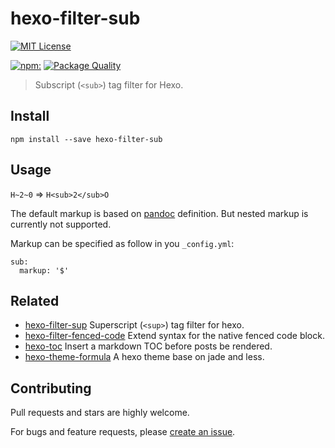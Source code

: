 # hexo-filter-sub

[![MIT License](https://img.shields.io/badge/license-MIT_License-green.svg?style=flat-square)](https://github.com/bubkoo/hexo-filter-sub/blob/master/LICENSE)

[![npm:](https://img.shields.io/npm/v/hexo-filter-sub.svg?style=flat-square)](https://www.npmjs.com/packages/hexo-filter-sub)
[![Package Quality](http://npm.packagequality.com/shield/hexo-filter-sub.svg)](http://packagequality.com/#?package=hexo-filter-sub)

> Subscript (`<sub>`) tag filter for Hexo.

## Install

```node
npm install --save hexo-filter-sub
```

## Usage

`H~2~0` => `H<sub>2</sub>O`

The default markup is based on [pandoc](http://johnmacfarlane.net/pandoc/README.html#superscripts-and-subscripts) definition. But nested markup is currently not supported.

Markup can be specified as follow in you `_config.yml`:

```
sub:
  markup: '$'
```

## Related

 - [hexo-filter-sup](https://github.com/bubkoo/hexo-filter-sup) Superscript (`<sup>`) tag filter for hexo.
 - [hexo-filter-fenced-code](https://github.com/bubkoo/hexo-filter-fenced-code) Extend syntax for the native fenced code block.
 - [hexo-toc](https://github.com/bubkoo/hexo-toc) Insert a markdown TOC before posts be rendered.
 - [hexo-theme-formula](https://github.com/bubkoo/hexo-theme-formula) A hexo theme base on jade and less. 


## Contributing

Pull requests and stars are highly welcome.

For bugs and feature requests, please [create an issue](https://github.com/bubkoo/hexo-filter-sub/issues/new).
